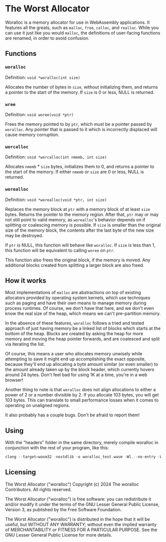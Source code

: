 # The Worst Allocator

Woralloc is a memory allocator for use in WebAssembly applications. It features
all the greats, such as `malloc`, `free`, `calloc`, and `realloc`. While you can use
it just like you would `malloc`, the definitions of user-facing functions are renamed, 
in order to avoid confusion.

## Functions

### `woralloc`

Definition: `void *woralloc(int size)`

Allocates the number of bytes in `size`, without initializing them,
and returns a pointer to the start of the memory. If `size` is 0 or less,
NULL is returned.

### `wree`

Definition: `void woree(void *ptr)`

Frees the memory pointed to by `ptr`, which must be a pointer passed by
`woralloc`. Any pointer that is passed to it which is incorrectly displaced
will cause memory corruption.

### `worcalloc`

Definition: `void *worcalloc(int nmemb, int size)`

Allocates `nmemb` * `size` bytes, initializes them to 0, and returns a pointer to the
start of the memory. If either `nmemb` or `size` are 0 or less, NULL is returned.

### `worealloc`

Definition: `void *worealloc(void *ptr, int size)`

Replaces the memory block at `ptr` with a memory block of at least `size` bytes. Returns
the pointer to the memory region. After that, `ptr` may or may not still point to valid
memory, as `worealloc`'s behavior depends on if splitting or coalescing memory is possible.
If `size` is smaller than the original size of the memory block, the contents after the last
byte of the new size may be destroyed.

If `ptr` is NULL, this function will behave like `woralloc`. If `size` is less than 1, this function
will be equivalent to calling `woree` on `ptr`.

This function also frees the original block, if the memory is moved. Any additional blocks created
from splitting a larger block are also freed.

## How it works

Most implementations of `malloc` are abstractions on top of existing allocators provided by
operating system kernels, which use techniques
such as paging and have their own means to manage memory during process runtimes. Of course, we
don't have that here, and we don't even know the real size of the heap, which means we can't
pre-partition memory.

In the absence of these features, `woralloc` follows a tried and tested approach of just having 
memory be a linked list of blocks which starts at the bottom of the heap. Blocks are created
by asking the heap for more memory and moving the heap pointer forwards, and are coalesced
and split via iterating the list.

Of course, this means a user who allocates memory unwisely while attempting to save it might
end up accomplishing the exact opposite, because they'll end up allocating a byte amount similar
(or even smaller) to the amount already taken up by the block header, which currently hovers around 24 bytes. Don't feel bad for using 1K at a time, you're in a web browser!

Another thing to note is that `woralloc` does not align allocations to either a power of 2 or a number
divisible by 2. If you allocate 103 bytes, you will get 103 bytes. This can translate to small
performance losses when it comes to operating on unaligned regions.

It also probably has a couple bugs. Don't be afraid to report them!

## Using

With the "headers" folder in the same directory, merely compile woralloc
in conjunction with the rest of your program, like this:

```C
clang --target=wasm32 -nostdlib -o woralloc_test.wasm -Wl,--no-entry -Wl,--export-all -Wall program.c woralloc.c
```

## Licensing

The Worst Allocator ("woralloc") Copyright (c) 2024 The woralloc Contributors.
All rights reserved.

The Worst Allocator ("woralloc") is free software: you can redistribute it 
and/or modify it under the terms of the 
GNU Lesser General Public License, Version 3, as published
by the Free Software Foundation.

The Worst Allocator ("woralloc") is distributed in the hope that it will be useful,
but WITHOUT ANY WARRANTY; without even the implied warranty of MERCHANTABILITY
or FITNESS FOR A PARTICULAR PURPOSE. See the GNU Lesser General Public
License for more details.